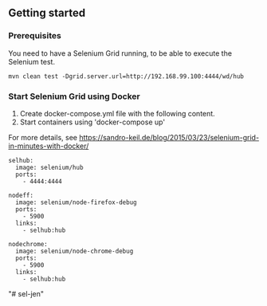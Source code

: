 ## Getting started

### Prerequisites

You need to have a Selenium Grid running, to be able to execute the Selenium test.

```
mvn clean test -Dgrid.server.url=http://192.168.99.100:4444/wd/hub
```

### Start Selenium Grid using Docker

1. Create docker-compose.yml file with the following content.
2. Start containers using 'docker-compose up' 

For more details, see https://sandro-keil.de/blog/2015/03/23/selenium-grid-in-minutes-with-docker/

```
selhub:
  image: selenium/hub
  ports:
    - 4444:4444

nodeff:
  image: selenium/node-firefox-debug
  ports:
    - 5900
  links:
    - selhub:hub

nodechrome:
  image: selenium/node-chrome-debug
  ports:
    - 5900
  links:
    - selhub:hub
```
"# sel-jen" 
